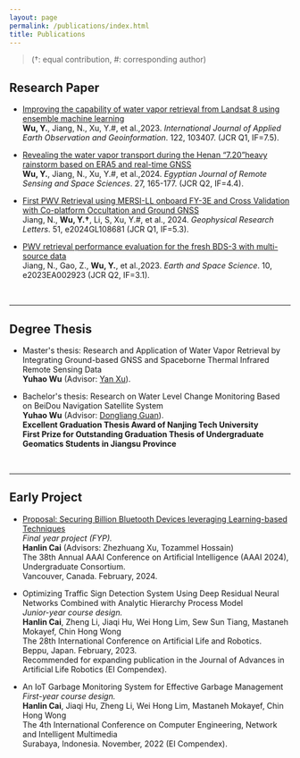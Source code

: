 ```yaml
---
layout: page
permalink: /publications/index.html
title: Publications
---
```


> (†: equal contribution, #: corresponding author)

## Research Paper

- [Improving the capability of water vapor retrieval from Landsat 8 using ensemble machine learning](https://doi.org/10.1016/j.jag.2023.103407)<br>**Wu, Y.**, Jiang, N., Xu, Y.#, et al.,2023. *International Journal of Applied Earth Observation and Geoinformation*. 122, 103407. (JCR Q1, IF=7.5).<br>

- [Revealing the water vapor transport during the Henan “7.20”heavy rainstorm based on ERA5 and real-time GNSS](https://doi.org/10.1016/j.ejrs.2024.02.004)<br>**Wu, Y.**, Jiang, N., Xu, Y.#, et al.,2024. *Egyptian Journal of Remote Sensing and Space Sciences*. 27, 165-177. (JCR Q2, IF=4.4).<br>

- [First PWV Retrieval using MERSI-LL onboard FY-3E and Cross Validation with Co-platform Occultation and Ground GNSS](https://doi.org/10.1029/2024GL108681)<br>Jiang, N., **Wu, Y.†**, Li, S, Xu, Y.#, et al., 2024. *Geophysical Research Letters*. 51, e2024GL108681 (JCR Q1, IF=5.3).

- [PWV retrieval performance evaluation for the fresh BDS-3 with multi-source data](https://doi.org/10.1029/2023EA002923)<br>Jiang, N., Gao, Z., **Wu, Y.**, et al.,2023. *Earth and Space Science*. 10, e2023EA002923 (JCR Q2, IF=3.1). 

  <br>

---

## Degree Thesis

- Master's thesis: Research and Application of Water Vapor Retrieval by Integrating Ground-based GNSS and Spaceborne Thermal Infrared Remote Sensing Data<br>**Yuhao Wu** (Advisor: [Yan Xu](https://apd.wh.sdu.edu.cn/info/1510/1912.htm)). <br>

- Bachelor's thesis: Research on Water Level Change Monitoring Based on BeiDou Navigation Satellite System<br>**Yuhao Wu** (Advisor: [Dongliang Guan](https://cge.njtech.edu.cn/info/1045/2861.htm)). <br>**Excellent Graduation Thesis Award of Nanjing Tech University**<br>**First Prize for Outstanding Graduation Thesis of Undergraduate Geomatics Students in Jiangsu Province**<br>

  <br>

---

## Early Project

- [Proposal: Securing Billion Bluetooth Devices leveraging Learning-based Techniques](https://ojs.aaai.org/index.php/AAAI/article/view/30544)<br>*Final year project (FYP).*<br>**Hanlin Cai** (Advisors: Zhezhuang Xu, Tozammel Hossain)<br>The 38th Annual AAAI Conference on Artificial Intelligence (AAAI 2024), Undergraduate Consortium.<br>Vancouver, Canada. February, 2024.

- Optimizing Traffic Sign Detection System Using Deep Residual Neural Networks Combined with Analytic Hierarchy Process Model<br>*Junior-year course design.*<br>**Hanlin Cai**, Zheng Li, Jiaqi Hu, Wei Hong Lim, Sew Sun Tiang, Mastaneh Mokayef, Chin Hong Wong<br>The 28th International Conference on Artificial Life and Robotics.<br>Beppu, Japan. February, 2023.<br>Recommended for expanding publication in the Journal of Advances in Artificial Life Robotics (EI Compendex).

- An IoT Garbage Monitoring System for Effective Garbage Management<br>*First-year course design.*<br>**Hanlin Cai**, Jiaqi Hu, Zheng Li, Wei Hong Lim, Mastaneh Mokayef, Chin Hong Wong<br>The 4th International Conference on Computer Engineering, Network and Intelligent Multimedia<br>Surabaya, Indonesia. November, 2022 (EI Compendex).<br>

  <br>

